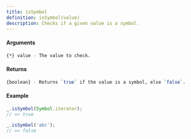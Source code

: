 ```yaml
---
title: isSymbol
definition: isSymbol(value)
description: Checks if a given value is a symbol.
---
```



#### Arguments


```bash
{*} value - The value to check.
```


#### Returns


```bash
{boolean} - Returns `true` if the value is a symbol, else `false`.
```


#### Example


```ts
_.isSymbol(Symbol.iterator);
// => true

_.isSymbol('abc');
// => false
```